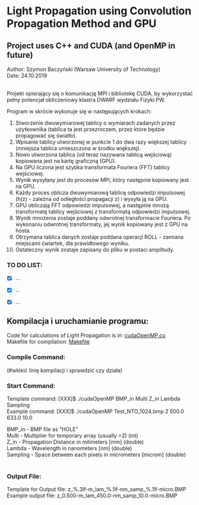 # Light Propagation using Convolution Propagation Method and GPU    
## Project uses C++ and CUDA (and OpenMP in future)
Author: Szymon Baczyński (Warsaw University of Technology) <br>
Date: 24.10.2019 <br><br>


Projekt opierający się o komunikację MPI i bibliotekę CUDA, by wykorzystać pełny potencjał obliczeniowy klastra DWARF wydziału Fizyki PW. <br />

Program w skrócie wykonuje się w następujących krokach:
1.  Stworzenie dwuwymiarowej tablicy o wymiarach zadanych przez użytkownika (tablica ta jest przezroczem, przez które będzie propagować się światło).
2.  Wpisanie tablicy utworzonej w punkcie 1 do dwa razy większej tablicy (mniejsza tablica umieszczona w środku większej).
3.  Nowo utworzona tablica (od teraz nazywana tablicą wejściową) kopiowana jest na kartę graficzną (GPU).
4.  Na GPU liczona jest szybka transformata Fouriera (FFT) tablicy wejściowej.
5.  Wynik wysyłany jest do procesów MPI, który następnie kopiowany jest na GPU.
6.  Każdy proces oblicza dwuwymiarową tablicę odpowiedzi impulsowej (h(z) - zależna od odległości propagacji z) i wysyła ją na GPU.
7.  GPU obliczają FFT odpowiedzi impulsowej, a następnie mnożą transformatę tablicy wejściowej z transformatą odpowiedzi impulsowej.
8.  Wynik mnożenia zostaje poddany odwrotnej transformacie Fouriera. Po wykonaniu odwrotnej transformaty, jej wynik kopiowany jest z GPU na hosta.
9.  Otrzymana tablica danych zostaje poddana operacji ROLL - zamiana miejscami ćwiartek, dla prawidłowego wyniku. 
10. Ostateczny wynik zostaje zapisany do pliku w postaci amplitudy.

### TO DO LIST:
- [x] ...
- [x] ...
- [x] ...


## Kompilacja i uruchamianie programu: 
Code for calculations of Light Propagation is in: [cudaOpenMP.cu](https://github.com/Samox1/Light-Propagation-Cpp-Cuda-OpenMP/blob/master/src/cudaOpenMP.cu) <br>
Makefile for compilation: [Makefile](https://github.com/Samox1/Light-Propagation-Cpp-Cuda-OpenMP/blob/master/src/Makefile)<br>

### Compile Command: <br>
(#wkleić linię kompilacji i sprawdzić czy działa)
<br>

### Start Command: <br>
Template command: [XXX]$ ./cudaOpenMP BMP_in Multi Z_in Lambda Sampling <br>
Example command:  [XXX]$ ./cudaOpenMP Test_NTO_1024.bmp 2 500.0 633.0 10.0 <br>

BMP_in - BMP file as "HOLE" <br>
Multi - Multiplier for temporary array (usually =2) (int) <br>
Z_in - Propagation Distance in milimeters [mm] (double) <br>
Lambda - Wavelength in nanometers [nm] (double) <br>
Sampling - Space between each pixels in micrometers [microm] (double) <br><br>

### Output File: <br>
Template for Output file: z_%.3lf-m_lam_%.1lf-nm_samp_%.1lf-micro.BMP  <br>
Example output file: z_0.500-m_lam_450.0-nm_samp_10.0-micro.BMP  <br>
